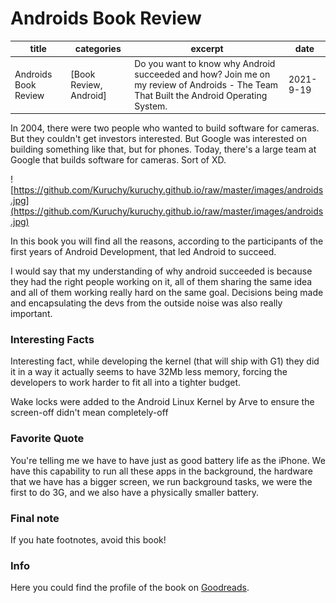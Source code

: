 # Androids Book Review

| title | categories | excerpt | date |
| --- | --- | --- | --- |
| Androids Book Review | [Book Review, Android] | Do you want to know why Android succeeded and how? Join me on my review of Androids - The Team That Built the Android Operating System. | 2021-9-19 |

In 2004, there were two people who wanted to build software for cameras. But they couldn't get investors interested. But Google was interested on building something like that, but for phones. Today, there's a large team at Google that builds software for cameras. Sort of XD.

![https://github.com/Kuruchy/kuruchy.github.io/raw/master/images/androids.jpg](https://github.com/Kuruchy/kuruchy.github.io/raw/master/images/androids.jpg)

In this book you will find all the reasons, according to the participants of the first years of Android Development, that led Android to succeed.

I would say that my understanding of why android succeeded is because they had the right people working on it, all of them sharing the same idea and all of them working really hard on the same goal. Decisions being made and encapsulating the devs from the outside noise was also really important.

### **Interesting Facts**

Interesting fact, while developing the kernel (that will ship with G1) they did it in a way it actually seems to have 32Mb less memory, forcing the developers to work harder to fit all into a tighter budget.

Wake locks were added to the Android Linux Kernel by Arve to ensure the screen-off didn't mean completely-off

### **Favorite Quote**

You're telling me we have to have just as good battery life as the iPhone. We have this capability to run all these apps in the background, the hardware that we have has a bigger screen, we run background tasks, we were the first to do 3G, and we also have a physically smaller battery.

### **Final note**

If you hate footnotes, avoid this book!

### **Info**

Here you could find the profile of the book on [Goodreads](https://github.com/Kuruchy/kuruchy.github.io/blob/master/_posts/goodreads.com/book/show/58753360-androids?from_search=true&from_srp=true&qid=Kxh39KVMqE&rank=6).